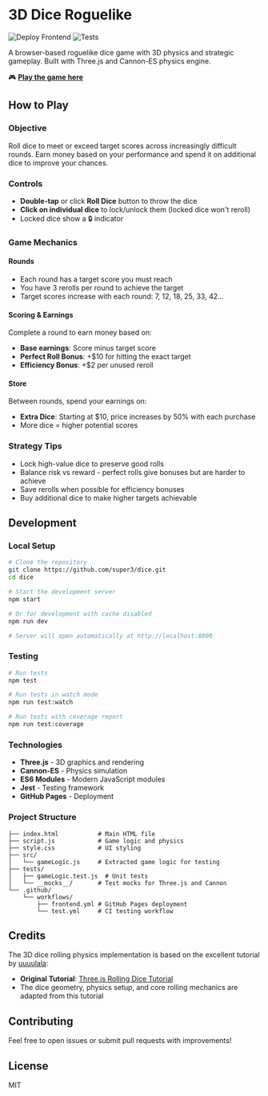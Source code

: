 # 3D Dice Roguelike

![Deploy Frontend](https://github.com/super3/dice/actions/workflows/frontend.yml/badge.svg)
![Tests](https://github.com/super3/dice/actions/workflows/test.yml/badge.svg)

A browser-based roguelike dice game with 3D physics and strategic gameplay. Built with Three.js and Cannon-ES physics engine.

🎮 **[Play the game here](https://super3.github.io/dice/)**

## How to Play

### Objective
Roll dice to meet or exceed target scores across increasingly difficult rounds. Earn money based on your performance and spend it on additional dice to improve your chances.

### Controls
- **Double-tap** or click **Roll Dice** button to throw the dice
- **Click on individual dice** to lock/unlock them (locked dice won't reroll)
- Locked dice show a 🔒 indicator

### Game Mechanics

#### Rounds
- Each round has a target score you must reach
- You have 3 rerolls per round to achieve the target
- Target scores increase with each round: 7, 12, 18, 25, 33, 42...

#### Scoring & Earnings
Complete a round to earn money based on:
- **Base earnings**: Score minus target score
- **Perfect Roll Bonus**: +$10 for hitting the exact target
- **Efficiency Bonus**: +$2 per unused reroll

#### Store
Between rounds, spend your earnings on:
- **Extra Dice**: Starting at $10, price increases by 50% with each purchase
- More dice = higher potential scores

### Strategy Tips
- Lock high-value dice to preserve good rolls
- Balance risk vs reward - perfect rolls give bonuses but are harder to achieve
- Save rerolls when possible for efficiency bonuses
- Buy additional dice to make higher targets achievable

## Development

### Local Setup
```bash
# Clone the repository
git clone https://github.com/super3/dice.git
cd dice

# Start the development server
npm start

# Or for development with cache disabled
npm run dev

# Server will open automatically at http://localhost:8000
```

### Testing
```bash
# Run tests
npm test

# Run tests in watch mode
npm run test:watch

# Run tests with coverage report
npm run test:coverage
```

### Technologies
- **Three.js** - 3D graphics and rendering
- **Cannon-ES** - Physics simulation
- **ES6 Modules** - Modern JavaScript modules
- **Jest** - Testing framework
- **GitHub Pages** - Deployment

### Project Structure
```
├── index.html           # Main HTML file
├── script.js            # Game logic and physics
├── style.css            # UI styling
├── src/
│   └── gameLogic.js     # Extracted game logic for testing
├── tests/
│   ├── gameLogic.test.js  # Unit tests
│   └── __mocks__/       # Test mocks for Three.js and Cannon
└── .github/
    └── workflows/
        ├── frontend.yml # GitHub Pages deployment
        └── test.yml     # CI testing workflow
```

## Credits

The 3D dice rolling physics implementation is based on the excellent tutorial by [uuuulala](https://github.com/uuuulala):
- **Original Tutorial**: [Three.js Rolling Dice Tutorial](https://github.com/uuuulala/Threejs-rolling-dice-tutorial/)
- The dice geometry, physics setup, and core rolling mechanics are adapted from this tutorial

## Contributing
Feel free to open issues or submit pull requests with improvements!

## License
MIT